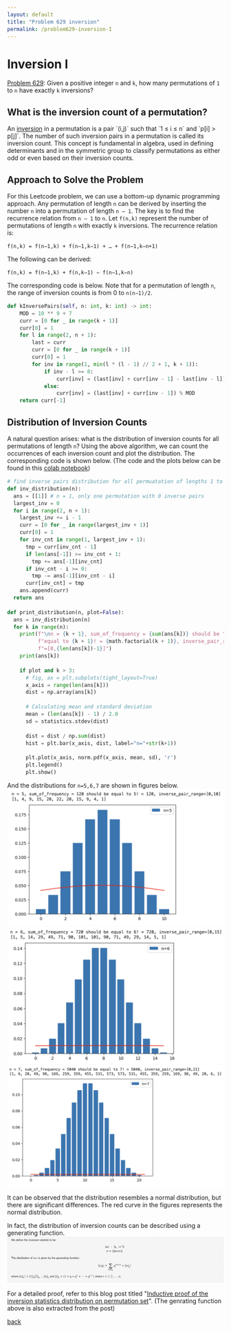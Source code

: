 ```yaml
---
layout: default
title: "Problem 629 inversion"
permalink: /problem629-inversion-I
---
```


# Inversion I

[Problem 629](https://leetcode.com/problems/k-inverse-pairs-array/): Given a positive integer `n` and `k`, how many permutations of `1` to `n` have exactly `k` inversions?

## What is the inversion count of a permutation?
An [inversion](https://en.wikipedia.org/wiki/Inversion_(discrete_mathematics)) in a permutation is a pair `(i,j)` such that `1 ≤ i ≤ n` and `p[i] > p[j]`. The number of such inversion pairs in a permutation is called its inversion count. This concept is fundamental in algebra, used in defining determinants and in the symmetric group to classify permutations as either odd or even based on their inversion counts.

## Approach to Solve the Problem
For this Leetcode problem, we can use a bottom-up dynamic programming approach. Any permutation of length `n` can be derived by inserting the number `n` into a permutation of length `n − 1`. The key is to find the recurrence relation from `n − 1` to `n`. Let `f(n,k)` represent the number of permutations of length `n` with exactly `k` inversions. The recurrence relation is:
```
f(n,k) = f(n−1,k) + f(n−1,k−1) + … + f(n−1,k−n+1)
```

The following can be derived:
```
f(n,k) = f(n−1,k) + f(n,k−1) − f(n−1,k−n)
```

The corresponding code is below. Note that for a permutation of length `n`, the range of inversion counts is from 0 to `n(n−1)/2`.
```python
def kInversePairs(self, n: int, k: int) -> int:
    MOD = 10 ** 9 + 7
    curr = [0 for _ in range(k + 1)]
    curr[0] = 1
    for l in range(2, n + 1):
        last = curr
        curr = [0 for _ in range(k + 1)]
        curr[0] = 1
        for inv in range(1, min(l * (l - 1) // 2 + 1, k + 1)):
            if inv - l >= 0:
                curr[inv] = (last[inv] + curr[inv - 1] - last[inv - l]) % MOD
            else:
                curr[inv] = (last[inv] + curr[inv - 1]) % MOD
    return curr[-1]
```

## Distribution of Inversion Counts
A natural question arises: what is the distribution of inversion counts for all permutations of length `n`? Using the above algorithm, we can count the occurrences of each inversion count and plot the distribution. The corresponding code is shown below. (The code and the plots below can be found in this [colab notebook](https://colab.research.google.com/drive/1TOAh7lO_uWzYaE9ErsC4xVnTe9qiNnlB#scrollTo=AkG1Q8HD5X1n)) 
```python
# find inverse pairs distribution for all permuatation of lengths 1 to n
def inv_distribution(n):
  ans = [[1]] # n = 1, only one permutation with 0 inverse pairs
  largest_inv = 0
  for i in range(2, n + 1):
    largest_inv += i - 1
    curr = [0 for _ in range(largest_inv + 1)]
    curr[0] = 1
    for inv_cnt in range(1, largest_inv + 1):
      tmp = curr[inv_cnt - 1]
      if len(ans[-1]) >= inv_cnt + 1:
        tmp += ans[-1][inv_cnt]
      if inv_cnt - i >= 0:
        tmp -= ans[-1][inv_cnt - i]
      curr[inv_cnt] = tmp
    ans.append(curr)
  return ans

def print_distribution(n, plot=False):
  ans = inv_distribution(n)
  for k in range(n):
    print(f"\nn = {k + 1}, sum_of_frequency = {sum(ans[k])} should be " \
          f"equal to {k + 1}! = {math.factorial(k + 1)}, inverse_pair_range" \
          f"=[0,{len(ans[k])-1}]")
    print(ans[k])

    if plot and k > 3:
      # fig, ax = plt.subplots(tight_layout=True)
      x_axis = range(len(ans[k]))
      dist = np.array(ans[k])

      # Calculating mean and standard deviation
      mean = (len(ans[k]) - 1) / 2.0
      sd = statistics.stdev(dist)

      dist = dist / np.sum(dist)
      hist = plt.bar(x_axis, dist, label="n="+str(k+1))

      plt.plot(x_axis, norm.pdf(x_axis, mean, sd), 'r')
      plt.legend()
      plt.show()
```

And the distributions for `n=5,6,7` are shown in figures below.
![Alt text](assets/images/problem_629_inversion_n=5.png)
![Alt text](assets/images/problem_629_inversion_n=6.png)
![Alt text](assets/images/problem_629_inversion_n=7.png)

It can be observed that the distribution resembles a normal distribution, but there are significant differences. The red curve in the figures represents the normal distribution.

In fact, the distribution of inversion counts can be described using a generating function.
![Alt text](assets/images/problem_629_generating_function.png)

For a detailed proof, refer to this blog post titled "[Inductive proof of the inversion statistics distribution on permutation set](https://www.tvhoang.com/articles/2021/03/inversion-stat-distribution-proof)". (The genrating function above is also extracted from the post)

[back](/math-and-algo)
